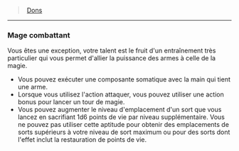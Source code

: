 ﻿> [Dons](hd_feats.md)

---

### Mage combattant

Vous êtes une exception, votre talent est le fruit d'un entraînement très particulier qui vous permet d'allier la puissance des armes à celle de la magie.

* Vous pouvez exécuter une composante somatique avec la main qui tient une arme.
* Lorsque vous utilisez l'action attaquer, vous pouvez utiliser une action bonus pour lancer un tour de magie.
* Vous pouvez augmenter le niveau d'emplacement d'un sort que vous lancez en sacrifiant 1d6 points de vie par niveau supplémentaire. Vous ne pouvez pas utiliser cette aptitude pour obtenir des emplacements de sorts supérieurs à votre niveau de sort maximum ou pour des sorts dont l'effet inclut la restauration de points de vie.

